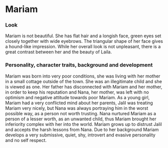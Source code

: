 # Mariam

### Look
Mariam is not beautiful. She has flat hair and a longish face, green eyes set closely together with wide eyebrows. The triangular shape of her face gives a hound-like impression. While her overall look is not unpleasant, there is a great contrast between her and the beauty of Laila.

### Personality, character traits, background and development
Mariam was born into very poor conditions, she was living with her mother in a small cottage outside of the town. She was an illegitimate child and she is viewed as one. Her father has disconnected with Mariam and her mother, in order to keep his reputation and Nana, her mother, was left with no optimism and negative attitude towards poor Mariam. As a young girl, Mariam had a very conflicted mind about her parents, Jalil was treating Mariam very nicely, but Nana was always portraying him in the worst possible way, as a person not worth trusting. Nana nurtured Mariam as a person of a lesser worth, as an unwanted child, thus Mariam brought her inferiority complex with her into the world. Mariam grows up to distrust Jalil and accepts the harsh lessons from Nana. Due to her background Mariam develops a very submissive, quiet, shy, introvert and evasive personality and no self respect.



